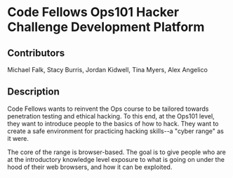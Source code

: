# Code Fellows Ops101 Hacker Challenge Development Platform

## Contributors
Michael Falk, Stacy Burris, Jordan Kidwell, Tina Myers, Alex Angelico

## Description
Code Fellows wants to reinvent the Ops course to be tailored towards penetration testing and ethical hacking. To this end, at the Ops101 level, they want to introduce people to the basics of how to hack. They want to create a safe environment for practicing hacking skills--a "cyber range" as it were.

The core of the range is browser-based. The goal is to give people who are at the introductory knowledge level exposure to what is going on under the hood of their web browsers, and how it can be exploited.
